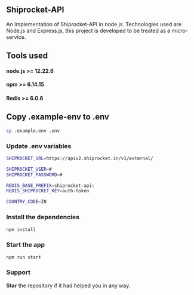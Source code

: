 ## Shiprocket-API

An Implementation of Shiprocket-API in node.js. Technologies used are Node.js and Express.js, this project is developed to be treated as a micro-service.

## Tools used
#### node.js >= 12.22.6
#### npm >= 6.14.15
#### Redis >= 6.0.6

## Copy .example-env to .env
```bash
cp .example.env .env
```

### Update .env variables
```bash
SHIPROCKET_URL=https://apiv2.shiprocket.in/v1/external/

SHIPROCKET_USER=#
SHIPROCKET_PASSWORD=#

REDIS_BASE_PREFIX=shiprocket-api:
REDIS_SHIPROCKET_KEY=auth-token

COUNTRY_CODE=IN
```

### Install the dependencies
```bash
npm install
```

### Start the app
```bash
npm run start
```

### Support
**Star** the repository if it had helped you in any way.
